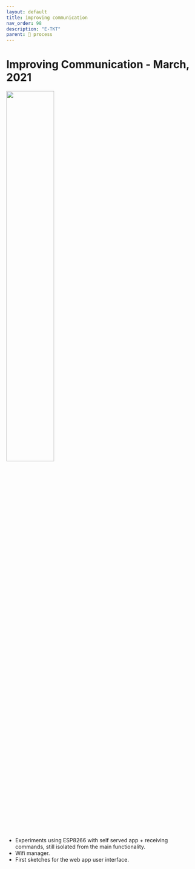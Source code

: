 ```yaml
---
layout: default
title: improving communication
nav_order: 98
description: "E-TKT"
parent: 🧬 process
---
```


# **Improving Communication** - March, 2021

<img src="https://user-images.githubusercontent.com/15098003/171271137-047c1efe-4b0d-4ffa-89ae-fdf83de84ba9.jpg" width="50%">
 
- Experiments using ESP8266 with self served app + receiving commands, still isolated from the main functionality.
- Wifi manager.
- First sketches for the web app user interface.
